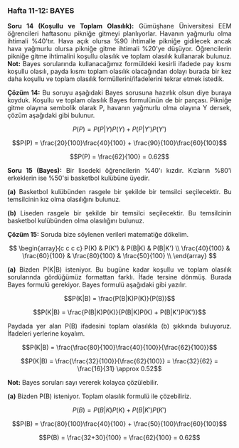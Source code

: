 <h3>Hafta 11-12: BAYES</h3>

<p align="justify"><b>Soru 14 (Koşullu ve Toplam Olasılık):</b> Gümüşhane Üniversitesi EEM öğrencileri haftasonu pikniğe gitmeyi planlıyorlar. Havanın yağmurlu olma ihtimali %40'tır. Hava açık olursa %90 ihtimalle pikniğe gidilecek ancak hava yağmurlu olursa pikniğe gitme ihtimali %20'ye düşüyor. Öğrencilerin pikniğe gitme ihtimalini koşullu olasılık ve toplam olasılık kullanarak bulunuz. <b>Not: </b>Bayes sorularında kullanacağımız formüldeki kesirli ifadede pay kısmı koşullu olasılı, payda kısmı toplam olasılık olacağından dolayı burada bir kez daha koşullu ve toplam olasılık formüllerini/ifadelerini tekrar etmek istedik.</p>

<p align="justify"><b>Çözüm 14:</b> Bu soruyu aşağıdaki Bayes sorusuna hazırlık olsun diye buraya koyduk. Koşullu ve toplam olasılık Bayes formulünün de bir parçası. Pikniğe gitme olayına sembolik olarak P, havanın yağmurlu olma olayına Y dersek, çözüm aşağıdaki gibi bulunur.</p>

$$P(P) = P(P|Y)P(Y) + P(P|Y')P(Y')$$

$$P(P) = \frac{20}{100}\frac{40}{100} + \frac{90}{100}\frac{60}{100}$$

$$P(P) = \frac{62}{100} = 0.62$$

<p align="justify"><b>Soru 15 (Bayes):</b> Bir lisedeki öğrencilerin %40'ı kızdır. Kızların %80'i erkeklerin ise %50'si basketbol kulübüne üyedir.</p>

<p align="justify"><b>(a)</b> Basketbol kulübünden rasgele bir şekilde bir temsilci seçilecektir. Bu temsilcinin kız olma olasılığını bulunuz.</p>

<p align="justify"><b>(b)</b> Liseden rasgele bir şekilde bir temsilci seçilecektir. Bu temsilcinin basketbol kulübünden olma olasılığını bulunuz.</p>

<p align="justify"><b>Çözüm 15:</b> Soruda bize söylenen verileri matematiğe dökelim.</p>

<!--
| P(K) | P(K') | P(B|K) | P(B|K') |
| :---: | :---: | :---: | :---: |
| 40/100 | 60/100 | 80/100 | 50/100 |
-->

$$
\begin{array}{c c c c}
P(K) & P(K') & P(B|K) & P(B|K') \\
\frac{40}{100} & \frac{60}{100} & \frac{80}{100} & \frac{50}{100} \\
\end{array}
$$

<p align="justify"><b>(a)</b> Bizden P(K|B) isteniyor. Bu bugüne kadar koşullu ve toplam olasılık sorularında gördüğümüz formattan farklı. İfade tersine dönmüş. Burada Bayes formulü gerekiyor. Bayes formulü aşağıdaki gibi yazılır.</p>

$$P(K|B) = \frac{P(B|K)P(K)}{P(B)}$$

$$P(K|B) = \frac{P(B|K)P(K)}{P(B|K)P(K) + P(B|K')P(K')}$$

<p align="justify">Paydada yer alan P(B) ifadesini toplam olasılıkla (b) şıkkında buluyoruz. İfadeleri yerlerine koyalım.</p>

$$P(K|B) = \frac{\frac{80}{100}\frac{40}{100}}{\frac{62}{100}}$$

$$P(K|B) = \frac{\frac{32}{100}}{\frac{62}{100}} = \frac{32}{62} = \frac{16}{31} \approx 0.52$$

<p align="adjust"><b>Not:</b> Bayes soruları sayı vererek kolayca çözülebilir.</p>

<p align="justify"><b>(a)</b> Bizden P(B) isteniyor. Toplam olasılık formulü ile çözebiliriz.</p>

$$P(B) = P(B|K)P(K) + P(B|K')P(K')$$

$$P(B) = \frac{80}{100}\frac{40}{100} + \frac{50}{100}\frac{60}{100}$$

$$P(B) = \frac{32+30}{100} = \frac{62}{100} = 0.62$$
